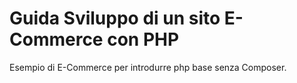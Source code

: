 # Guida Sviluppo di un sito E-Commerce con PHP

Esempio di E-Commerce per introdurre php base senza Composer.
